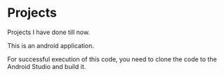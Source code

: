 # Projects
Projects I have done till now.

This is an android application.

For successful execution of this code, you need to clone the code to the Android Studio and build it.
